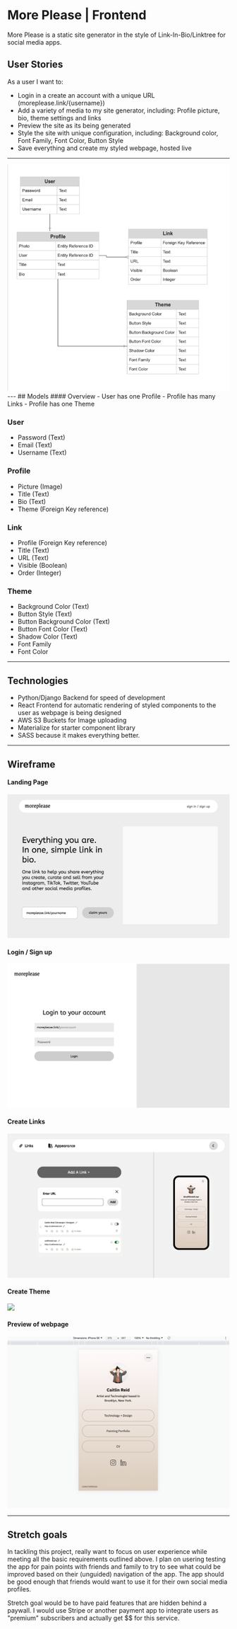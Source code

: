 # More Please | Frontend

More Please is a static site generator in the style of Link-In-Bio/Linktree for social media apps.


## User Stories
As a user I want to: 
- Login in a create an account with a unique URL (moreplease.link/{username})
- Add a variety of media to my site generator, including: 
    Profile picture, bio, theme settings and links 
- Preview the site as its being generated
- Style the site with unique configuration, including: Background color, Font Family, Font Color, Button Style
- Save everything and create my styled webpage, hosted live
---
<img src="./private/ERD.png"/>
---
## Models
#### Overview
- User has one Profile
- Profile has many Links
- Profile has one Theme

### User
* Password (Text)
* Email (Text)
* Username (Text)

### Profile
* Picture (Image)
* Title (Text)
* Bio (Text)
* Theme (Foreign Key reference)

### Link
* Profile (Foreign Key reference)
* Title (Text)
* URL (Text)
* Visible (Boolean)
* Order (Integer)

### Theme
* Background Color (Text)
* Button Style (Text)
* Button Background Color (Text)
* Button Font Color (Text)
* Shadow Color (Text)
* Font Family
* Font Color

---

## Technologies
* Python/Django Backend for speed of development
* React Frontend for automatic rendering of styled components to the user as webpage is being designed
* AWS S3 Buckets for Image uploading
* Materialize for starter component library
* SASS because it makes everything better.


---

## Wireframe

#### Landing Page
<img src="./private/page_1.png" />

#### Login / Sign up
<img src="./private/page_2.png" />

#### Create Links

<img src="./private/page_3.png" />

#### Create Theme
<img src="./private/page_4.png" />

#### Preview of webpage
<img src="./private/mockup.png" />

---

## Stretch goals

In tackling this project, really want to focus on user experience while meeting all the basic requirements outlined above. I plan on usering testing the app for pain points with friends and family to try to see what could be improved based on their (unguided) navigation of the app. The app should be good enough that friends would want to use it for their own social media profiles.

Stretch goal would be to have paid features that are hidden behind a paywall. I would use Stripe or another payment app to integrate users as "premium" subscribers and actually get $$ for this service.
